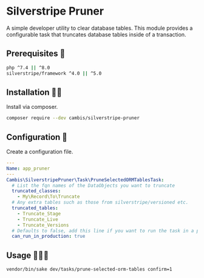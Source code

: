 # Silverstripe Pruner

A simple developer utility to clear database tables. This module provides a configurable task that truncates database tables inside of a transaction.

## Prerequisites 🦺

```sh
php ^7.4 || ^8.0
silverstripe/framework ^4.0 || ^5.0
```

## Installation 👷‍♀️

Install via composer.

```sh
composer require --dev cambis/silverstripe-pruner
```

## Configuration 🚧

Create a configuration file.

```yml
---
Name: app_pruner
---
Cambis\SilverstripePruner\Task\PruneSelectedORMTablesTask:
  # List the fqn names of the DataObjects you want to truncate
  truncated_classes:
    - My\Record\To\Truncate
  # Any extra tables such as those from silverstripe/versioned etc.
  truncated_tables:
    - Truncate_Stage
    - Truncate_Live
    - Truncate_Versions
  # Defaults to false, add this line if you want to run the task in a production environment
  can_run_in_production: true
```

## Usage 🏃🏃🏃

```sh
vendor/bin/sake dev/tasks/prune-selected-orm-tables confirm=1
```
